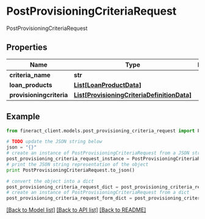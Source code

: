 # PostProvisioningCriteriaRequest

PostProvisioningCriteriaRequest

## Properties

Name | Type | Description | Notes
------------ | ------------- | ------------- | -------------
**criteria_name** | **str** |  | [optional] 
**loan_products** | [**List[LoanProductData]**](LoanProductData.md) |  | [optional] 
**provisioningcriteria** | [**List[ProvisioningCriteriaDefinitionData]**](ProvisioningCriteriaDefinitionData.md) |  | [optional] 

## Example

```python
from fineract_client.models.post_provisioning_criteria_request import PostProvisioningCriteriaRequest

# TODO update the JSON string below
json = "{}"
# create an instance of PostProvisioningCriteriaRequest from a JSON string
post_provisioning_criteria_request_instance = PostProvisioningCriteriaRequest.from_json(json)
# print the JSON string representation of the object
print PostProvisioningCriteriaRequest.to_json()

# convert the object into a dict
post_provisioning_criteria_request_dict = post_provisioning_criteria_request_instance.to_dict()
# create an instance of PostProvisioningCriteriaRequest from a dict
post_provisioning_criteria_request_form_dict = post_provisioning_criteria_request.from_dict(post_provisioning_criteria_request_dict)
```
[[Back to Model list]](../README.md#documentation-for-models) [[Back to API list]](../README.md#documentation-for-api-endpoints) [[Back to README]](../README.md)


